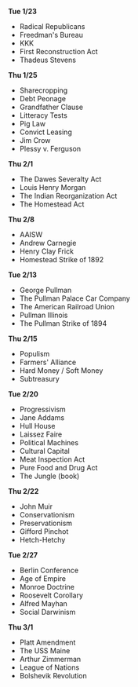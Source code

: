 __Tue 1/23__
+ Radical Republicans
+ Freedman's Bureau
+ KKK
+ First Reconstruction Act
+ Thadeus Stevens

__Thu 1/25__
+ Sharecropping
+ Debt Peonage
+ Grandfather Clause
+ Litteracy Tests
+ Pig Law
+ Convict Leasing
+ Jim Crow
+ Plessy v. Ferguson

__Thu 2/1__
+ The Dawes Severalty Act
+ Louis Henry Morgan
+ The Indian Reorganization Act
+ The Homestead Act

__Thu 2/8__
+ AAISW
+ Andrew Carnegie
+ Henry Clay Frick
+ Homestead Strike of 1892

__Tue 2/13__
+ George Pullman
+ The Pullman Palace Car Company
+ The American Railroad Union
+ Pullman Illinois
+ The Pullman Strike of 1894

__Thu 2/15__
+ Populism
+ Farmers' Alliance
+ Hard Money / Soft Money
+ Subtreasury

__Tue 2/20__
+ Progressivism
+ Jane Addams
+ Hull House
+ Laissez Faire
+ Political Machines
+ Cultural Capital
+ Meat Inspection Act
+ Pure Food and Drug Act
+ The Jungle (book)

__Thu 2/22__
+ John Muir
+ Conservationism
+ Preservationism
+ Gifford Pinchot
+ Hetch-Hetchy

__Tue 2/27__
+ Berlin Conference
+ Age of Empire
+ Monroe Doctrine
+ Roosevelt Corollary
+ Alfred Mayhan
+ Social Darwinism

__Thu 3/1__
+ Platt Amendment
+ The USS Maine
+ Arthur Zimmerman
+ League of Nations
+ Bolshevik Revolution
